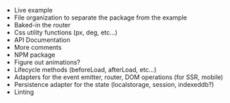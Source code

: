 - Live example
- File organization to separate the package from the example
- Baked-in the router
- Css utility functions (px, deg, etc...)
- API Documentation
- More comments
- NPM package
- Figure out animations?
- Lifecycle methods (beforeLoad, afterLoad, etc...)
- Adapters for the event emitter, router, DOM operations (for SSR, mobile)
- Persistence adapter for the state (localstorage, session, indexeddb?)
- Linting
